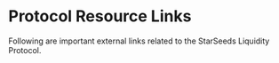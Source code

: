# Protocol Resource Links

Following are important external links related to the StarSeeds Liquidity Protocol.
